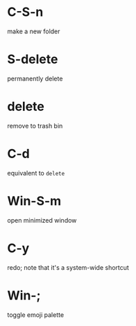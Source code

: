 # C-S-n
make a new folder
# S-delete
permanently delete
# delete
remove to trash bin
# C-d
equivalent to `delete`
# Win-S-m
open minimized window
# C-y
redo; note that it's a system-wide shortcut
# Win-;
toggle emoji palette
